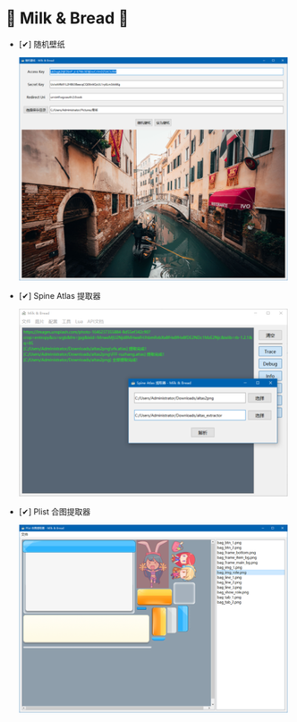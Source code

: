 # 🥛 Milk & Bread 🍞

- [✔] 随机壁纸
  
    ![](screenshot/RandomUnsplashWallpaper.png)
  
- [✔] Spine Atlas 提取器
  
    ![](screenshot/SpineAtlasExtractor.png)
  
- [✔] Plist 合图提取器

    ![](screenshot/TextureUnpacker.png)
